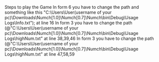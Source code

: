 Steps to play the Game
In form 6 you have to change the path and something like this  "C:\\Users\\User(username of your pc)\\Downloads\\Numch[1.0]\\Numch[0.7]\\Numch\\bin\\Debug\\Usage Logs\\Info.txt"); at line 16
In form 3 you have to change the path  (@"C:\\Users\\User(username of your pc)\\Downloads\\Numch[1.0]\\Numch[0.7]\\Numch\\bin\\Debug\\Usage Logs\\highNum.txt" at line 38,39,46
In form 3 you have to change the path  (@"C:\\Users\\User(username of your pc)\\Downloads\\Numch[1.0]\\Numch[0.7]\\Numch\\bin\\Debug\\Usage Logs\\highNum.txt" at line 47,58,59


